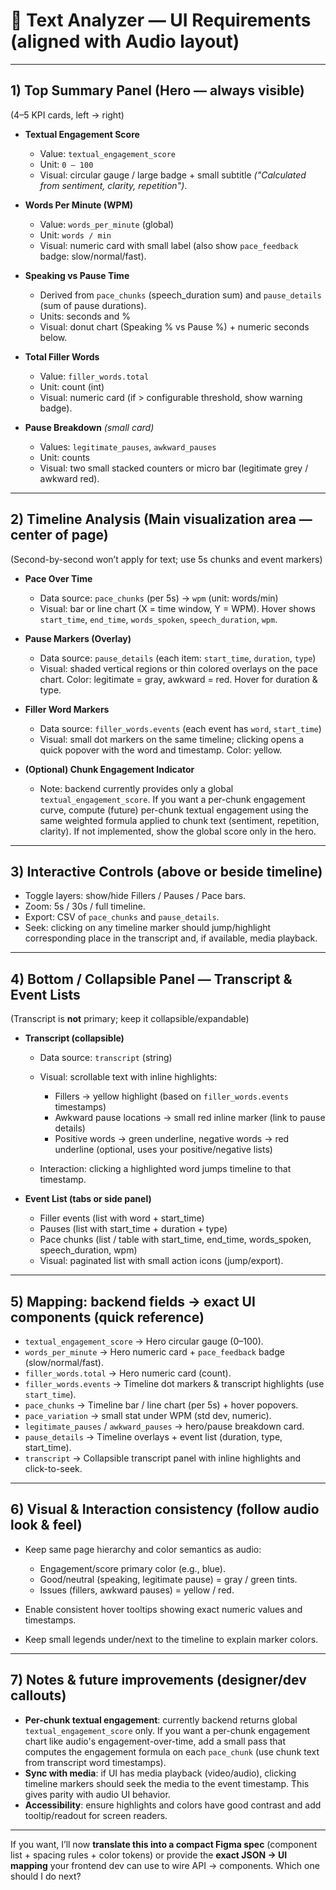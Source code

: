 
# 📝 Text Analyzer — UI Requirements (aligned with Audio layout)

---

## 1) Top Summary Panel (Hero — always visible)

(4–5 KPI cards, left → right)

* **Textual Engagement Score**

  * Value: `textual_engagement_score`
  * Unit: `0 – 100`
  * Visual: circular gauge / large badge + small subtitle *("Calculated from sentiment, clarity, repetition")*.

* **Words Per Minute (WPM)**

  * Value: `words_per_minute` (global)
  * Unit: `words / min`
  * Visual: numeric card with small label (also show `pace_feedback` badge: slow/normal/fast).

* **Speaking vs Pause Time**

  * Derived from `pace_chunks` (speech\_duration sum) and `pause_details` (sum of pause durations).
  * Units: seconds and %
  * Visual: donut chart (Speaking % vs Pause %) + numeric seconds below.

* **Total Filler Words**

  * Value: `filler_words.total`
  * Unit: count (int)
  * Visual: numeric card (if > configurable threshold, show warning badge).

* **Pause Breakdown** *(small card)*

  * Values: `legitimate_pauses`, `awkward_pauses`
  * Unit: counts
  * Visual: two small stacked counters or micro bar (legitimate grey / awkward red).

---

## 2) Timeline Analysis (Main visualization area — center of page)

(Second-by-second won’t apply for text; use 5s chunks and event markers)

* **Pace Over Time**

  * Data source: `pace_chunks` (per 5s) → `wpm` (unit: words/min)
  * Visual: bar or line chart (X = time window, Y = WPM). Hover shows `start_time`, `end_time`, `words_spoken`, `speech_duration`, `wpm`.

* **Pause Markers (Overlay)**

  * Data source: `pause_details` (each item: `start_time`, `duration`, `type`)
  * Visual: shaded vertical regions or thin colored overlays on the pace chart. Color: legitimate = gray, awkward = red. Hover for duration & type.

* **Filler Word Markers**

  * Data source: `filler_words.events` (each event has `word`, `start_time`)
  * Visual: small dot markers on the same timeline; clicking opens a quick popover with the word and timestamp. Color: yellow.

* **(Optional) Chunk Engagement Indicator**

  * Note: backend currently provides only a global `textual_engagement_score`. If you want a per-chunk engagement curve, compute (future) per-chunk textual engagement using the same weighted formula applied to chunk text (sentiment, repetition, clarity). If not implemented, show the global score only in the hero.

---

## 3) Interactive Controls (above or beside timeline)

* Toggle layers: show/hide Fillers / Pauses / Pace bars.
* Zoom: 5s / 30s / full timeline.
* Export: CSV of `pace_chunks` and `pause_details`.
* Seek: clicking on any timeline marker should jump/highlight corresponding place in the transcript and, if available, media playback.

---

## 4) Bottom / Collapsible Panel — Transcript & Event Lists

(Transcript is **not** primary; keep it collapsible/expandable)

* **Transcript (collapsible)**

  * Data source: `transcript` (string)
  * Visual: scrollable text with inline highlights:

    * Fillers → yellow highlight (based on `filler_words.events` timestamps)
    * Awkward pause locations → small red inline marker (link to pause details)
    * Positive words → green underline, negative words → red underline (optional, uses your positive/negative lists)
  * Interaction: clicking a highlighted word jumps timeline to that timestamp.

* **Event List (tabs or side panel)**

  * Filler events (list with word + start\_time)
  * Pauses (list with start\_time + duration + type)
  * Pace chunks (list / table with start\_time, end\_time, words\_spoken, speech\_duration, wpm)
  * Visual: paginated list with small action icons (jump/export).

---

## 5) Mapping: backend fields → exact UI components (quick reference)

* `textual_engagement_score` → Hero circular gauge (0–100).
* `words_per_minute` → Hero numeric card + `pace_feedback` badge (slow/normal/fast).
* `filler_words.total` → Hero numeric card (count).
* `filler_words.events` → Timeline dot markers & transcript highlights (use `start_time`).
* `pace_chunks` → Timeline bar / line chart (per 5s) + hover popovers.
* `pace_variation` → small stat under WPM (std dev, numeric).
* `legitimate_pauses` / `awkward_pauses` → hero/pause breakdown card.
* `pause_details` → Timeline overlays + event list (duration, type, start\_time).
* `transcript` → Collapsible transcript panel with inline highlights and click-to-seek.

---

## 6) Visual & Interaction consistency (follow audio look & feel)

* Keep same page hierarchy and color semantics as audio:

  * Engagement/score primary color (e.g., blue).
  * Good/neutral (speaking, legitimate pause) = gray / green tints.
  * Issues (fillers, awkward pauses) = yellow / red.
* Enable consistent hover tooltips showing exact numeric values and timestamps.
* Keep small legends under/next to the timeline to explain marker colors.

---

## 7) Notes & future improvements (designer/dev callouts)

* **Per-chunk textual engagement**: currently backend returns global `textual_engagement_score` only. If you want a per-chunk engagement chart like audio's engagement-over-time, add a small pass that computes the engagement formula on each `pace_chunk` (use chunk text from transcript word timestamps).
* **Sync with media**: if UI has media playback (video/audio), clicking timeline markers should seek the media to the event timestamp. This gives parity with audio UI behavior.
* **Accessibility**: ensure highlights and colors have good contrast and add tooltip/readout for screen readers.

---

If you want, I’ll now **translate this into a compact Figma spec** (component list + spacing rules + color tokens) or provide the **exact JSON → UI mapping** your frontend dev can use to wire API → components. Which one should I do next?

